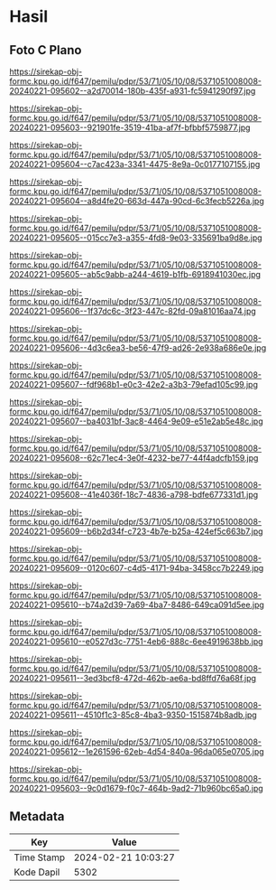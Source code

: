# Hasil

## Foto C Plano

https://sirekap-obj-formc.kpu.go.id/f647/pemilu/pdpr/53/71/05/10/08/5371051008008-20240221-095602--a2d70014-180b-435f-a931-fc5941290f97.jpg

https://sirekap-obj-formc.kpu.go.id/f647/pemilu/pdpr/53/71/05/10/08/5371051008008-20240221-095603--921901fe-3519-41ba-af7f-bfbbf5759877.jpg

https://sirekap-obj-formc.kpu.go.id/f647/pemilu/pdpr/53/71/05/10/08/5371051008008-20240221-095604--c7ac423a-3341-4475-8e9a-0c0177107155.jpg

https://sirekap-obj-formc.kpu.go.id/f647/pemilu/pdpr/53/71/05/10/08/5371051008008-20240221-095604--a8d4fe20-663d-447a-90cd-6c3fecb5226a.jpg

https://sirekap-obj-formc.kpu.go.id/f647/pemilu/pdpr/53/71/05/10/08/5371051008008-20240221-095605--015cc7e3-a355-4fd8-9e03-335691ba9d8e.jpg

https://sirekap-obj-formc.kpu.go.id/f647/pemilu/pdpr/53/71/05/10/08/5371051008008-20240221-095605--ab5c9abb-a244-4619-b1fb-6918941030ec.jpg

https://sirekap-obj-formc.kpu.go.id/f647/pemilu/pdpr/53/71/05/10/08/5371051008008-20240221-095606--1f37dc6c-3f23-447c-82fd-09a81016aa74.jpg

https://sirekap-obj-formc.kpu.go.id/f647/pemilu/pdpr/53/71/05/10/08/5371051008008-20240221-095606--4d3c6ea3-be56-47f9-ad26-2e938a686e0e.jpg

https://sirekap-obj-formc.kpu.go.id/f647/pemilu/pdpr/53/71/05/10/08/5371051008008-20240221-095607--fdf968b1-e0c3-42e2-a3b3-79efad105c99.jpg

https://sirekap-obj-formc.kpu.go.id/f647/pemilu/pdpr/53/71/05/10/08/5371051008008-20240221-095607--ba4031bf-3ac8-4464-9e09-e51e2ab5e48c.jpg

https://sirekap-obj-formc.kpu.go.id/f647/pemilu/pdpr/53/71/05/10/08/5371051008008-20240221-095608--62c71ec4-3e0f-4232-be77-44f4adcfb159.jpg

https://sirekap-obj-formc.kpu.go.id/f647/pemilu/pdpr/53/71/05/10/08/5371051008008-20240221-095608--41e4036f-18c7-4836-a798-bdfe677331d1.jpg

https://sirekap-obj-formc.kpu.go.id/f647/pemilu/pdpr/53/71/05/10/08/5371051008008-20240221-095609--b6b2d34f-c723-4b7e-b25a-424ef5c663b7.jpg

https://sirekap-obj-formc.kpu.go.id/f647/pemilu/pdpr/53/71/05/10/08/5371051008008-20240221-095609--0120c607-c4d5-4171-94ba-3458cc7b2249.jpg

https://sirekap-obj-formc.kpu.go.id/f647/pemilu/pdpr/53/71/05/10/08/5371051008008-20240221-095610--b74a2d39-7a69-4ba7-8486-649ca091d5ee.jpg

https://sirekap-obj-formc.kpu.go.id/f647/pemilu/pdpr/53/71/05/10/08/5371051008008-20240221-095610--e0527d3c-7751-4eb6-888c-6ee4919638bb.jpg

https://sirekap-obj-formc.kpu.go.id/f647/pemilu/pdpr/53/71/05/10/08/5371051008008-20240221-095611--3ed3bcf8-472d-462b-ae6a-bd8ffd76a68f.jpg

https://sirekap-obj-formc.kpu.go.id/f647/pemilu/pdpr/53/71/05/10/08/5371051008008-20240221-095611--4510f1c3-85c8-4ba3-9350-1515874b8adb.jpg

https://sirekap-obj-formc.kpu.go.id/f647/pemilu/pdpr/53/71/05/10/08/5371051008008-20240221-095612--1e261596-62eb-4d54-840a-96da065e0705.jpg

https://sirekap-obj-formc.kpu.go.id/f647/pemilu/pdpr/53/71/05/10/08/5371051008008-20240221-095603--9c0d1679-f0c7-464b-9ad2-71b960bc65a0.jpg


## Metadata

| Key        | Value               |
| ---------- | ------------------- |
| Time Stamp | 2024-02-21 10:03:27 |
| Kode Dapil | 5302                |



